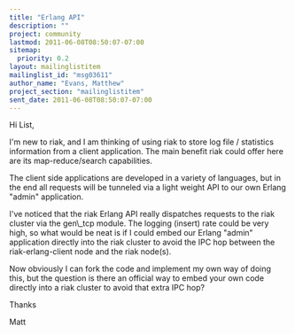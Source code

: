 ```yaml
---
title: "Erlang API"
description: ""
project: community
lastmod: 2011-06-08T08:50:07-07:00
sitemap:
  priority: 0.2
layout: mailinglistitem
mailinglist_id: "msg03611"
author_name: "Evans, Matthew"
project_section: "mailinglistitem"
sent_date: 2011-06-08T08:50:07-07:00
---
```



Hi List,

I'm new to riak, and I am thinking of using riak to store log file / statistics 
information from a client application. The main benefit riak could offer here 
are its map-reduce/search capabilities.

The client side applications are developed in a variety of languages, but in 
the end all requests will be tunneled via a light weight API to our own Erlang 
"admin" application.

I've noticed that the riak Erlang API really dispatches requests to the riak 
cluster via the gen\\_tcp module. The logging (insert) rate could be very high, 
so what would be neat is if I could embed our Erlang "admin" application 
directly into the riak cluster to avoid the IPC hop between the 
riak-erlang-client node and the riak node(s).

Now obviously I can fork the code and implement my own way of doing this, but 
the question is there an official way to embed your own code directly into a 
riak cluster to avoid that extra IPC hop?

Thanks

Matt
